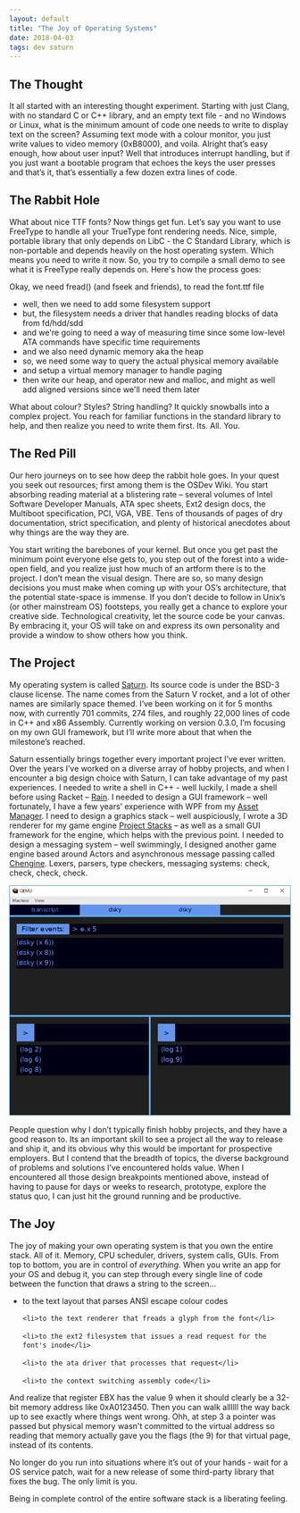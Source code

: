 ```yaml
---
layout: default
title: "The Joy of Operating Systems"
date: 2018-04-03
tags: dev saturn
---
```


## The Thought

It all started with an interesting thought experiment. Starting with just Clang, with no standard C or C++ library, and an empty text file - and no Windows or Linux, what is the minimum amount of code one needs to write to display text on the screen? Assuming text mode with a colour monitor, you just write values to video memory (0xB8000), and voila. Alright that’s easy enough, how about user input? Well that introduces interrupt handling, but if you just want a bootable program that echoes the keys the user presses and that’s it, that’s essentially a few dozen extra lines of code.

## The Rabbit Hole

What about nice TTF fonts? Now things get fun. Let’s say you want to use FreeType to handle all your TrueType font rendering needs. Nice, simple, portable library that only depends on LibC - the C Standard Library, which is non-portable and depends heavily on the host operating system. Which means you need to write it now. So, you try to compile a small demo to see what it is FreeType really depends on. Here's how the process goes:

Okay, we need fread() (and fseek and friends), to read the font.ttf file

<ul>
    <li>well, then we need to add some filesystem support</li>
    <li>but, the filesystem needs a driver that handles reading blocks of data from fd/hdd/sdd</li>
    <li>and we're going to need a way of measuring time since some low-level ATA commands have specific time requirements</li>
    <li>and we also need dynamic memory aka the heap</li>
    <li>so, we need some way to query the actual physical memory available</li>
    <li>and setup a virtual memory manager to handle paging</li>
    <li>then write our heap, and operator new and malloc, and might as well add aligned versions since we'll need them later</li>
</ul>

What about colour? Styles? String handling? It quickly snowballs into a complex project. You reach for familiar functions in the standard library to help, and then realize you need to write them first. Its. All. You.

## The Red Pill

Our hero journeys on to see how deep the rabbit hole goes. In your quest you seek out resources; first among them is the OSDev Wiki. You start absorbing reading material at a blistering rate – several volumes of Intel Software Developer Manuals, ATA spec sheets, Ext2 design docs, the Multiboot specification, PCI, VGA, VBE. Tens of thousands of pages of dry documentation, strict specification, and plenty of historical anecdotes about why things are the way they are.

You start writing the barebones of your kernel. But once you get past the minimum point everyone else gets to, you step out of the forest into a wide-open field, and you realize just how much of an artform there is to the project. I don’t mean the visual design. There are so, so many design decisions you must make when coming up with your OS’s architecture, that the potential state-space is immense. If you don’t decide to follow in Unix’s (or other mainstream OS) footsteps, you really get a chance to explore your creative side. Technological creativity, let the source code be your canvas. By embracing it, your OS will take on and express its own personality and provide a window to show others how you think.

## The Project

My operating system is called <a href="https://github.com/patrick-lafferty/saturn">Saturn</a>. Its source code is under the BSD-3 clause license. The name comes from the Saturn V rocket, and a lot of other names are similarly space themed. I’ve been working on it for 5 months now, with currently 701 commits, 274 files, and roughly 22,000 lines of code in C++ and x86 Assembly. Currently working on version 0.3.0, I’m focusing on my own GUI framework, but I’ll write more about that when the milestone’s reached.

Saturn essentially brings together every important project I’ve ever written. Over the years I’ve worked on a diverse array of hobby projects, and when I encounter a big design choice with Saturn, I can take advantage of my past experiences. I needed to write a shell in C++ - well luckily, I made a shell before using Racket – <a href="http://github.com/patrick-lafferty/rain">Rain</a>. I needed to design a GUI framework – well fortunately, I have a few years’ experience with WPF from my <a href="https://github.com/patrick-lafferty/AssetManager">Asset Manager</a>. I need to design a graphics stack – well auspiciously, I wrote a 3D renderer for my game engine <a href="https://patrick-lafferty.github.io/projects/projectstacks/">Project Stacks</a> – as well as a small GUI framework for the engine, which helps with the previous point. I needed to design a messaging system – well swimmingly, I designed another game engine based around Actors and asynchronous message passing called <a href="https://patrick-lafferty.github.io/projects/chengine/">Chengine</a>. Lexers, parsers, type checkers, messaging systems: check, check, check, check.

<div class="album">
<img src="/images/blogposts/Transcript.PNG">
</div>

People question why I don’t typically finish hobby projects, and they have a good reason to. Its an important skill to see a project all the way to release and ship it, and its obvious why this would be important for prospective employers. But I contend that the breadth of topics, the diverse background of problems and solutions I’ve encountered holds value. When I encountered all those design breakpoints mentioned above, instead of having to pause for days or weeks to research, prototype, explore the status quo, I can just hit the ground running and be productive.

## The Joy

The joy of making your own operating system is that you own the entire stack. All of it. Memory, CPU scheduler, drivers, system calls, GUIs. From top to bottom, you are in control of *everything*. When you write an app for your OS and debug it, you can step through every single line of code between the function that draws a string to the screen...

<ul>
    <li>to the text layout that parses ANSI escape colour codes</li>

    <li>to the text renderer that freads a glyph from the font</li>

    <li>to the ext2 filesystem that issues a read request for the font's inode</li>

    <li>to the ata driver that processes that request</li>

    <li>to the context switching assembly code</li>
</ul>

And realize that register EBX has the value 9 when it should clearly be a 32-bit memory address like 0xA0123450. Then you can walk allllll the way back up to see exactly where things went wrong. Ohh, at step 3 a pointer was passed but physical memory wasn't committed to the virtual address so reading that memory actually gave you the flags (the 9) for that virtual page, instead of its contents.

No longer do you run into situations where it’s out of your hands - wait for a OS service patch, wait for a new release of some third-party library that fixes the bug. The only limit is you.

Being in complete control of the entire software stack is a liberating feeling.

